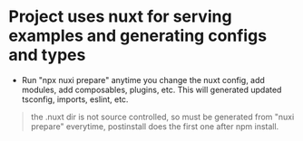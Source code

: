 # Project uses nuxt for serving examples and generating configs and types

* Run "npx nuxi prepare" anytime you change the nuxt config, add modules, add composables, plugins, etc.  This will generated updated tsconfig, imports, eslint, etc.
> the .nuxt dir is not source controlled, so must be generated from "nuxi prepare" everytime, postinstall does the first one after npm install.

